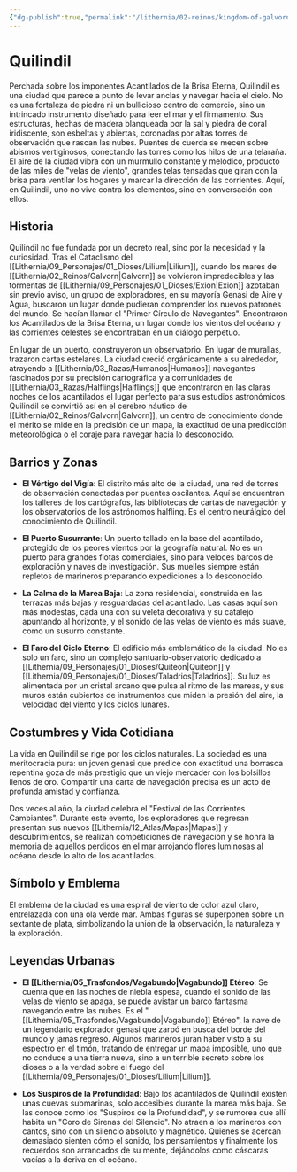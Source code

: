 ```yaml
---
{"dg-publish":true,"permalink":"/lithernia/02-reinos/kingdom-of-galvorn/quilindil/","title":"Quilindil","tags":["lithernia","ciudad","Galvorn"]}
---
```


# Quilindil

Perchada sobre los imponentes Acantilados de la Brisa Eterna, Quilindil es una ciudad que parece a punto de levar anclas y navegar hacia el cielo. No es una fortaleza de piedra ni un bullicioso centro de comercio, sino un intrincado instrumento diseñado para leer el mar y el firmamento. Sus estructuras, hechas de madera blanqueada por la sal y piedra de coral iridiscente, son esbeltas y abiertas, coronadas por altas torres de observación que rascan las nubes. Puentes de cuerda se mecen sobre abismos vertiginosos, conectando las torres como los hilos de una telaraña. El aire de la ciudad vibra con un murmullo constante y melódico, producto de las miles de "velas de viento", grandes telas tensadas que giran con la brisa para ventilar los hogares y marcar la dirección de las corrientes. Aquí, en Quilindil, uno no vive contra los elementos, sino en conversación con ellos.

## Historia

Quilindil no fue fundada por un decreto real, sino por la necesidad y la curiosidad. Tras el Cataclismo del [[Lithernia/09_Personajes/01_Dioses/Lilium\|Lilium]], cuando los mares de [[Lithernia/02_Reinos/Galvorn\|Galvorn]] se volvieron impredecibles y las tormentas de [[Lithernia/09_Personajes/01_Dioses/Exion\|Exion]] azotaban sin previo aviso, un grupo de exploradores, en su mayoría Genasi de Aire y Agua, buscaron un lugar donde pudieran comprender los nuevos patrones del mundo. Se hacían llamar el "Primer Círculo de Navegantes". Encontraron los Acantilados de la Brisa Eterna, un lugar donde los vientos del océano y las corrientes celestes se encontraban en un diálogo perpetuo.

En lugar de un puerto, construyeron un observatorio. En lugar de murallas, trazaron cartas estelares. La ciudad creció orgánicamente a su alrededor, atrayendo a [[Lithernia/03_Razas/Humanos\|Humanos]] navegantes fascinados por su precisión cartográfica y a comunidades de [[Lithernia/03_Razas/Halflings\|Halflings]] que encontraron en las claras noches de los acantilados el lugar perfecto para sus estudios astronómicos. Quilindil se convirtió así en el cerebro náutico de [[Lithernia/02_Reinos/Galvorn\|Galvorn]], un centro de conocimiento donde el mérito se mide en la precisión de un mapa, la exactitud de una predicción meteorológica o el coraje para navegar hacia lo desconocido.

## Barrios y Zonas

- **El Vértigo del Vigía**: El distrito más alto de la ciudad, una red de torres de observación conectadas por puentes oscilantes. Aquí se encuentran los talleres de los cartógrafos, las bibliotecas de cartas de navegación y los observatorios de los astrónomos halfling. Es el centro neurálgico del conocimiento de Quilindil.

- **El Puerto Susurrante**: Un puerto tallado en la base del acantilado, protegido de los peores vientos por la geografía natural. No es un puerto para grandes flotas comerciales, sino para veloces barcos de exploración y naves de investigación. Sus muelles siempre están repletos de marineros preparando expediciones a lo desconocido.

- **La Calma de la Marea Baja**: La zona residencial, construida en las terrazas más bajas y resguardadas del acantilado. Las casas aquí son más modestas, cada una con su veleta decorativa y su catalejo apuntando al horizonte, y el sonido de las velas de viento es más suave, como un susurro constante.

- **El Faro del Ciclo Eterno**: El edificio más emblemático de la ciudad. No es solo un faro, sino un complejo santuario-observatorio dedicado a [[Lithernia/09_Personajes/01_Dioses/Quiteon\|Quiteon]] y [[Lithernia/09_Personajes/01_Dioses/Taladrios\|Taladrios]]. Su luz es alimentada por un cristal arcano que pulsa al ritmo de las mareas, y sus muros están cubiertos de instrumentos que miden la presión del aire, la velocidad del viento y los ciclos lunares.

## Costumbres y Vida Cotidiana

La vida en Quilindil se rige por los ciclos naturales. La sociedad es una meritocracia pura: un joven genasi que predice con exactitud una borrasca repentina goza de más prestigio que un viejo mercader con los bolsillos llenos de oro. Compartir una carta de navegación precisa es un acto de profunda amistad y confianza.

Dos veces al año, la ciudad celebra el "Festival de las Corrientes Cambiantes". Durante este evento, los exploradores que regresan presentan sus nuevos [[Lithernia/12_Atlas/Mapas\|Mapas]] y descubrimientos, se realizan competiciones de navegación y se honra la memoria de aquellos perdidos en el mar arrojando flores luminosas al océano desde lo alto de los acantilados.

## Símbolo y Emblema

El emblema de la ciudad es una espiral de viento de color azul claro, entrelazada con una ola verde mar. Ambas figuras se superponen sobre un sextante de plata, simbolizando la unión de la observación, la naturaleza y la exploración.

## Leyendas Urbanas

- **El [[Lithernia/05_Trasfondos/Vagabundo\|Vagabundo]] Etéreo**: Se cuenta que en las noches de niebla espesa, cuando el sonido de las velas de viento se apaga, se puede avistar un barco fantasma navegando entre las nubes. Es el "[[Lithernia/05_Trasfondos/Vagabundo\|Vagabundo]] Etéreo", la nave de un legendario explorador genasi que zarpó en busca del borde del mundo y jamás regresó. Algunos marineros juran haber visto a su espectro en el timón, tratando de entregar un mapa imposible, uno que no conduce a una tierra nueva, sino a un terrible secreto sobre los dioses o a la verdad sobre el fuego del [[Lithernia/09_Personajes/01_Dioses/Lilium\|Lilium]].

- **Los Suspiros de la Profundidad**: Bajo los acantilados de Quilindil existen unas cuevas submarinas, solo accesibles durante la marea más baja. Se las conoce como los "Suspiros de la Profundidad", y se rumorea que allí habita un "Coro de Sirenas del Silencio". No atraen a los marineros con cantos, sino con un silencio absoluto y magnético. Quienes se acercan demasiado sienten cómo el sonido, los pensamientos y finalmente los recuerdos son arrancados de su mente, dejándolos como cáscaras vacías a la deriva en el océano.